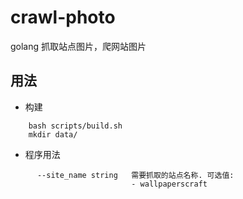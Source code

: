 # crawl-photo
golang 抓取站点图片，爬网站图片

## 用法
- 构建
```shell
    bash scripts/build.sh
    mkdir data/
```
- 程序用法
```text
      --site_name string   需要抓取的站点名称. 可选值: 
                           - wallpaperscraft
```